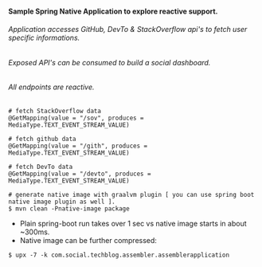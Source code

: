#### Sample Spring Native Application to explore reactive support.

###### Application accesses GitHub, DevTo & StackOverflow api's to fetch user specific informations.

###### Exposed API's can be consumed to build a social dashboard.

###### All endpoints are reactive.

```
# fetch StackOverflow data
@GetMapping(value = "/sov", produces = MediaType.TEXT_EVENT_STREAM_VALUE)

# fetch github data
@GetMapping(value = "/gith", produces = MediaType.TEXT_EVENT_STREAM_VALUE)

# fetch DevTo data
@GetMapping(value = "/devto", produces = MediaType.TEXT_EVENT_STREAM_VALUE)

# generate native image with graalvm plugin [ you can use spring boot native image plugin as well ].
$ mvn clean -Pnative-image package
```

- Plain spring-boot run takes over 1 sec vs native image starts in about ~300ms.
- Native image can be further compressed:
```
$ upx -7 -k com.social.techblog.assembler.assemblerapplication
```